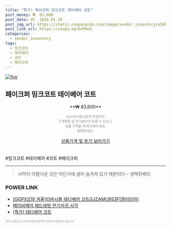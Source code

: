 ```yaml
--- 
title: "특가! 페이크퍼 밍크코트 테이베어 코트" 
post_money: ₩. 83,600 
post_date: dt. 2020.01.29 
post_img_url: https://static.coupangcdn.com/image/vendor_inventory/e56b/022ac4459ad37ba24e1cf408bee3cbc627967c850767ceee46e22ad8f613.jpg 
post_link_url: https://coupa.ng/bnFmoS 
categories: 
  - vendor_inventory 
tags: 
  - 밍크코트 
  - 테이베어 
  - 코트 
  - 페이크퍼 
--- 
```

[![foo](https://static.coupangcdn.com/image/vendor_inventory/e56b/022ac4459ad37ba24e1cf408bee3cbc627967c850767ceee46e22ad8f613.jpg)](https://coupa.ng/bnFmoS) 

## 페이크퍼 밍크코트 테이베어 코트 
<p style="text-align: center;">**₩ 83,600**</p> 
<p style="text-align: center;"><span style="color: #898c8f; font-family: Georgia,Times,serif; font-size: 0.75em;">2020년01월29일에 작성되어, <br>가격변동 및 추가할인이 있을 수 있으니,<br> 상품 가격을 꼭!확인해주세요.<br>행복하세요~</span> 
</p>	 
<div markdown="0" style="text-align: center;"><a href="https://coupa.ng/bnFmoS" class="btn btn--success">상품가격 및 후기 보러가기</a></div> 
<br><br> 
  #밍크코트 #테이베어 #코트 #페이크퍼 
<hr> 

> 사막이 아름다운 것은 어딘가에 샘이 숨겨져 있기 때문이다 – 생떽쥐베리 


### POWER LINK

* <a href="https://blog.naver.com/fasyy4321/221789424736" target="_blank">[GGPX][19 겨울]리버시블 테디베어 코트GJZAMU953F(갤러리아)</a>
* <a href="https://blog.naver.com/fasyy4321/221785135144" target="_blank">베이비베어 헤드래빗 천기저귀 사각</a>
* <a href="https://blog.naver.com/an0733/221789711539" target="_blank">[특가] 테디베어 코트</a>

<span style="color: #898c8f; font-family: Georgia,Times,serif; font-size: 0.55em;">파트너스활동으로 작성자에게 일정액의 커미션이 제공될수 있습니다.</span> 
